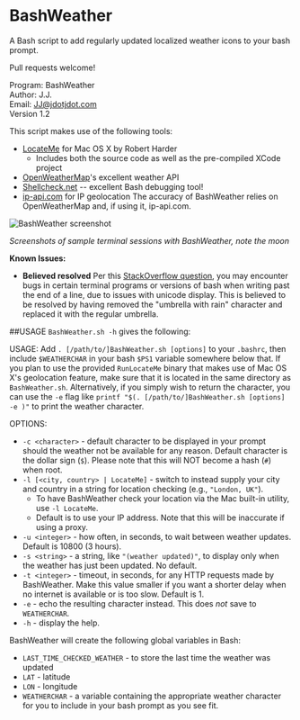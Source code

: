 BashWeather
===========

A Bash script to add regularly updated localized weather icons to your bash prompt.

Pull requests welcome!

Program: BashWeather<br>
Author: J.J.<br>
Email: JJ@jdotjdot.com<br>
Version 1.2<br>

This script makes use of the following tools:
+ [LocateMe](https://github.com/netj/LocateMe) for Mac OS X by Robert Harder
    *  Includes both the source code as well as the pre-compiled XCode project
+ [OpenWeatherMap](http://openweathermap.org)'s excellent weather API
+ [Shellcheck.net](http://www.shellcheck.net/) -- excellent Bash debugging tool!
+ [ip-api.com](http://ip-api.com) for IP geolocation
The accuracy of BashWeather relies on OpenWeatherMap and, if using it, ip-api.com. 

![BashWeather screenshot](https://dl.dropboxusercontent.com/s/kuhg2qfky3y6kvo/bashweather%20screenshot.png)
<!-- ![BashWeather screenshot](https://dl.dropboxusercontent.com/s/fnlza39a2q1ubut/bashweather%20screenshot%202.png) -->

*Screenshots of sample terminal sessions with BashWeather, note the moon*

**Known Issues:**
+ **Believed resolved** Per this [StackOverflow question](http://stackoverflow.com/questions/22922138/terminal-overwriting-same-line-when-too-long?noredirect=1#comment35042608_22922138), you may encounter bugs in certain terminal programs or versions of bash when writing past the end of a line, due to issues with unicode display.  This is believed to be resolved by having removed the "umbrella with rain" character and replaced it with the regular umbrella.

##USAGE
`BashWeather.sh -h` gives the following:

USAGE:
    Add `. [/path/to/]BashWeather.sh [options]` to your `.bashrc`,
    then include `$WEATHERCHAR` in your bash `$PS1` variable somewhere below that.
    If you plan to use the provided `RunLocateMe` binary that makes use of Mac OS X's geolocation feature, make sure that it is located in the same directory as `BashWeather.sh`.
    Alternatively, if you simply wish to return the character, you can use the `-e` flag like `printf "$(. [/path/to/]BashWeather.sh [options] -e )"` to print the weather character.

OPTIONS:
+ `-c <character>` - default character to be displayed in your prompt should the weather not be available for any reason.  Default character is the dollar sign (`$`).  Please note that this will NOT become a hash (`#`) when root.
 + `-l [<city, country> | LocateMe]` - switch to instead supply your city and country in a string for location checking (e.g., `"London, UK"`).
     * To have BashWeather check your location via the Mac built-in utility, use `-l LocateMe`.
     * Default is to use your IP address.  Note that this will be inaccurate if using a proxy.
 + `-u <integer>` - how often, in seconds, to wait between weather updates.  Default is 10800 (3 hours).
 + `-s <string>` - a string, like `"(weather updated)"`, to display only when the weather has just been updated.  No default.
 + `-t <integer>` - timeout, in seconds, for any HTTP requests made by BashWeather.  Make this value smaller if you want a shorter delay when no internet is available or is too slow.  Default is 1.
 + `-e` - echo the resulting character instead. This does _not_ save to `WEATHERCHAR`.
 + `-h` - display the help.

BashWeather will create the following global variables in Bash:
+ `LAST_TIME_CHECKED_WEATHER` - to store the last time the weather was updated
+ `LAT` - latitude
+ `LON` - longitude
+ `WEATHERCHAR` - a variable containing the appropriate weather character for you to include in your bash prompt as you see fit.
